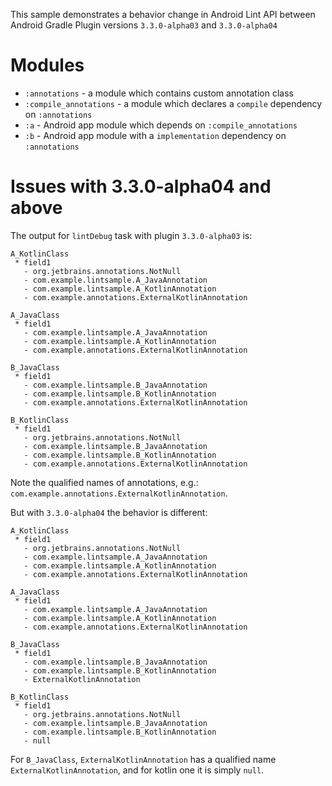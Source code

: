 This sample demonstrates a behavior change in Android Lint API between Android Gradle Plugin versions `3.3.0-alpha03` and `3.3.0-alpha04`

# Modules

* `:annotations` - a module which contains custom annotation class
* `:compile_annotations` - a module which declares a `compile` dependency on `:annotations`
* `:a` - Android app module which depends on `:compile_annotations`
* `:b` - Android app module with a `implementation` dependency on `:annotations`

# Issues with 3.3.0-alpha04 and above

The output for `lintDebug` task with plugin `3.3.0-alpha03` is:

```
A_KotlinClass
 * field1
   - org.jetbrains.annotations.NotNull
   - com.example.lintsample.A_JavaAnnotation
   - com.example.lintsample.A_KotlinAnnotation
   - com.example.annotations.ExternalKotlinAnnotation

A_JavaClass
 * field1
   - com.example.lintsample.A_JavaAnnotation
   - com.example.lintsample.A_KotlinAnnotation
   - com.example.annotations.ExternalKotlinAnnotation

B_JavaClass
 * field1
   - com.example.lintsample.B_JavaAnnotation
   - com.example.lintsample.B_KotlinAnnotation
   - com.example.annotations.ExternalKotlinAnnotation

B_KotlinClass
 * field1
   - org.jetbrains.annotations.NotNull
   - com.example.lintsample.B_JavaAnnotation
   - com.example.lintsample.B_KotlinAnnotation
   - com.example.annotations.ExternalKotlinAnnotation
```

Note the qualified names of annotations, e.g.: `com.example.annotations.ExternalKotlinAnnotation`.

But with `3.3.0-alpha04` the behavior is different:

```
A_KotlinClass
 * field1
   - org.jetbrains.annotations.NotNull
   - com.example.lintsample.A_JavaAnnotation
   - com.example.lintsample.A_KotlinAnnotation
   - com.example.annotations.ExternalKotlinAnnotation

A_JavaClass
 * field1
   - com.example.lintsample.A_JavaAnnotation
   - com.example.lintsample.A_KotlinAnnotation
   - com.example.annotations.ExternalKotlinAnnotation

B_JavaClass
 * field1
   - com.example.lintsample.B_JavaAnnotation
   - com.example.lintsample.B_KotlinAnnotation
   - ExternalKotlinAnnotation

B_KotlinClass
 * field1
   - org.jetbrains.annotations.NotNull
   - com.example.lintsample.B_JavaAnnotation
   - com.example.lintsample.B_KotlinAnnotation
   - null
```

For `B_JavaClass`, `ExternalKotlinAnnotation` has a qualified name `ExternalKotlinAnnotation`, and for kotlin one it is simply `null`.